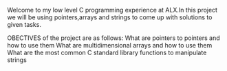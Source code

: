 Welcome to my low level C programming experience at ALX.In this project we will be using pointers,arrays and strings to come up with solutions to given tasks.

OBECTIVES of the project are as follows:
What are pointers to pointers and how to use them
What are multidimensional arrays and how to use them
What are the most common C standard library functions to manipulate strings
